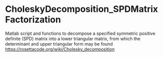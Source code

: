 # CholeskyDecomposition_SPDMatrixFactorization
Matlab script and functions to decompose a specified symmetric positive definite (SPD) matrix into a lower triangular matrix, from which the determinant and upper triangular form may be found
https://rosettacode.org/wiki/Cholesky_decomposition
